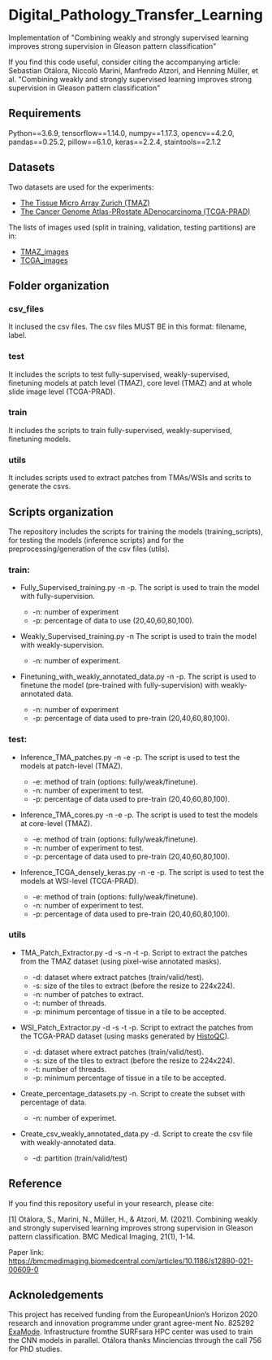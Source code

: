 # Digital_Pathology_Transfer_Learning
Implementation of "Combining weakly and strongly supervised learning improves strong supervision in Gleason pattern classification"

If you find this code useful, consider citing the accompanying article:
Sebastian Otálora, Niccolò Marini, Manfredo Atzori, and Henning Müller, et al. "Combining weakly and strongly supervised learning improves strong supervision in Gleason pattern classification" 

## Requirements
Python==3.6.9, tensorflow==1.14.0, numpy==1.17.3, opencv==4.2.0, pandas==0.25.2, pillow==6.1.0, keras==2.2.4, staintools==2.1.2

## Datasets
Two datasets are used for the experiments:
- [The Tissue Micro Array Zurich (TMAZ)](https://dataverse.harvard.edu/dataset.xhtml?persistentId=doi:10.7910/DVN/OCYCMP)
- [The Cancer Genome Atlas-PRostate ADenocarcinoma (TCGA-PRAD)](https://portal.gdc.cancer.gov/projects/TCGA-PRAD) 

The lists of images used (split in training, validation, testing partitions) are in: 
- [TMAZ_images](https://github.com/ilmaro8/Digital_Pathology_Transfer_Learning/tree/main/csv_folder/partitions/)
- [TCGA_images](https://github.com/ilmaro8/Digital_Pathology_Transfer_Learning/tree/main/csv_folder/partitions/)

## Folder organization

### csv_files
It inclused the csv files. The csv files MUST BE in this format: filename, label.

### test
It includes the scripts to test fully-supervised, weakly-supervised, finetuning models at patch level (TMAZ), core level (TMAZ) and at whole slide image level (TCGA-PRAD).

### train
It includes the scripts to train fully-supervised, weakly-supervised, finetuning models.

### utils
It includes scripts used to extract patches from TMAs/WSIs and scrits to generate the csvs.


## Scripts organization
The repository includes the scripts for training the models (training_scripts), for testing the models (inference scripts) and for the preprocessing/generation of the csv files (utils).

### train:
- Fully_Supervised_training.py -n -p. The script is used to train the model with fully-supervision.
	* -n: number of experiment
	* -p: percentage of data to use (20,40,60,80,100).

- Weakly_Supervised_training.py -n The script is used to train the model with weakly-supervision.
	* -n: number of experiment. 

- Finetuning_with_weakly_annotated_data.py -n -p. The script is used to finetune the model (pre-trained with fully-supervision) with weakly-annotated data.
	* -n: number of experiment
	* -p: percentage of data used to pre-train (20,40,60,80,100).

### test:
- Inference_TMA_patches.py -n -e -p. The script is used to test the models at patch-level (TMAZ).
	* -e: method of train (options: fully/weak/finetune).
	* -n: number of experiment to test.
	* -p: percentage of data used to pre-train (20,40,60,80,100).

- Inference_TMA_cores.py -n -e -p. The script is used to test the models at core-level (TMAZ).
	* -e: method of train (options: fully/weak/finetune).
	* -n: number of experiment to test.
	* -p: percentage of data used to pre-train (20,40,60,80,100).

- Inference_TCGA_densely_keras.py -n -e -p. The script is used to test the models at WSI-level (TCGA-PRAD).
	* -e: method of train (options: fully/weak/finetune).
	* -n: number of experiment to test.
	* -p: percentage of data used to pre-train (20,40,60,80,100).

### utils
- TMA_Patch_Extractor.py -d -s -n -t -p. Script to extract the patches from the TMAZ dataset (using pixel-wise annotated masks).
	* -d: dataset where extract patches (train/valid/test).
	* -s: size of the tiles to extract (before the resize to 224x224).
	* -n: number of patches to extract.
	* -t: number of threads.
	* -p: minimum percentage of tissue in a tile to be accepted.

- WSI_Patch_Extractor.py -d -s -t -p. Script to extract the patches from the TCGA-PRAD dataset (using masks generated by [HistoQC](https://github.com/choosehappy/HistoQC)).
	* -d: dataset where extract patches (train/valid/test).
	* -s: size of the tiles to extract (before the resize to 224x224).
	* -t: number of threads.
	* -p: minimum percentage of tissue in a tile to be accepted.

- Create_percentage_datasets.py -n. Script to create the subset with percentage of data.
	* -n: number of experimet.

- Create_csv_weakly_annotated_data.py -d. Script to create the csv file with weakly-annotated data.
  * -d: partition (train/valid/test)

## Reference
If you find this repository useful in your research, please cite:

[1] Otálora, S., Marini, N., Müller, H., & Atzori, M. (2021). Combining weakly and strongly supervised learning improves strong supervision in Gleason pattern classification. BMC Medical Imaging, 21(1), 1-14.

Paper link: https://bmcmedimaging.biomedcentral.com/articles/10.1186/s12880-021-00609-0

## Acknoledgements
This project has received funding from the EuropeanUnion’s Horizon 2020 research and innovation programme under grant agree-ment No. 825292 [ExaMode](http://www.examode.eu). Infrastructure fromthe SURFsara HPC center was used to train the CNN models in parallel. Otálora thanks Minciencias through the call 756 for PhD studies.
